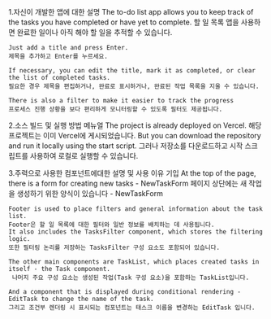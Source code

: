 1.자신이 개발한 앱에 대한 설명
    The to-do list app allows you to keep track of the tasks you have completed or have yet to complete. 
    할 일 목록 앱을 사용하면 완료한 일이나 아직 해야 할 일을 추적할 수 있습니다.

    Just add a title and press Enter. 
    제목을 추가하고 Enter를 누르세요.

    If necessary, you can edit the title, mark it as completed, or clear the list of completed tasks. 
    필요한 경우 제목을 편집하거나, 완료로 표시하거나, 완료된 작업 목록을 지울 수 있습니다.
    
    There is also a filter to make it easier to track the progress
    프로세스 진행 상황을 보다 편리하게 모니터링할 수 있도록 필터도 제공됩니다.

2.소스 빌드 및 실행 방법 메뉴얼
    The project is already deployed on Vercel.
    해당 프로젝트는 이미 Vercel에 게시되었습니다.
    But you can download the repository and run it locally using the start script.
    그러나 저장소를 다운로드하고 시작 스크립트를 사용하여 로컬로 실행할 수 있습니다.

3.주력으로 사용한 컴포넌트에대한 설명 및 사용 이유 기입
    At the top of the page, there is a form for creating new tasks - NewTaskForm
    페이지 상단에는 새 작업을 생성하기 위한 양식이 있습니다 - NewTaskForm

    Footer is used to place filters and general information about the task list.
    Footer은 할 일 목록에 대한 필터와 일반 정보를 배치하는 데 사용됩니다.
    It also includes the TasksFilter component, which stores the filtering logic.
    또한 필터링 논리를 저장하는 TasksFilter 구성 요소도 포함되어 있습니다.

    The other main components are TaskList, which places created tasks in itself - the Task component.
     나머지 주요 구성 요소는 생성된 작업(Task 구성 요소)을 포함하는 TaskList입니다.

    And a component that is displayed during conditional rendering - EditTask to change the name of the task.
    그리고 조건부 렌더링 시 표시되는 컴포넌트는 태스크 이름을 변경하는 EditTask 입니다.

    
    
 